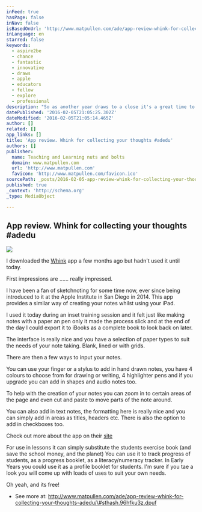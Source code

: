 ```yaml
---
inFeed: true
hasPage: false
inNav: false
isBasedOnUrl: 'http://www.matpullen.com/ade/app-review-whink-for-collecting-your-thoughts-adedu/'
inLanguage: en
starred: false
keywords:
  - aspire2be
  - chance
  - fantastic
  - innovative
  - draws
  - apple
  - educators
  - fellow
  - explore
  - professional
description: "So as another year draws to a close it's a great time to reflect on things. I started the year working with Aspire2Be as the... The Apple Institute is a fantastic week of professional development, a chance to meet fellow innovative educators and a chance to explore new ideas. It..."
datePublished: '2016-02-05T21:05:25.302Z'
dateModified: '2016-02-05T21:05:14.465Z'
author: []
related: []
app_links: []
title: 'App review. Whink for collecting your thoughts #adedu'
authors: []
publisher:
  name: Teaching and Learning nuts and bolts
  domain: www.matpullen.com
  url: 'http://www.matpullen.com'
  favicon: 'http://www.matpullen.com/favicon.ico'
sourcePath: _posts/2016-02-05-app-review-whink-for-collecting-your-thoughts-adedu.md
published: true
_context: 'http://schema.org'
_type: MediaObject

---
```

<article style=""><h1>App review. Whink for collecting your thoughts #adedu</h1><img src="https://s3-us-west-2.amazonaws.com/the-grid-img/p/5b7ef140c3d9e5b4d0ee115aa56ac65475d2ff90.jpg" /></article>

I downloaded the [Whink][0] app a few months ago but hadn't used it until today.

First impressions are ...... really impressed.

I have been a fan of sketchnoting for some time now, ever since being introduced to it at the Apple Institute in San Diego in 2014\.  This app provides a similar way of creating your notes whilst using your iPad.

I used it today during an inset training session and it felt just like making notes with a paper an pen only it made the process slick and at the end of the day I could export it to iBooks as a complete book to look back on later.

The interface is really nice and you have a selection of paper types to suit the needs of your note taking. Blank, lined or with grids.

There are then a few ways to input your notes.

You can use your finger or a stylus to add in hand drawn notes, you have 4 colours to choose from for drawing or writing, 4 highlighter pens and if you upgrade you can add in shapes and audio notes too.

To help with the creation of your notes you can zoom in to certain areas of the page and even cut and paste to move parts of the note around.

You can also add in text notes, the formatting here is really nice and you can simply add in areas as titles, headers etc.  There is also the option to add in checkboxes too.

Check out more about the app on their [site ][1]

For use in lessons it can simply substitute the students exercise book (and save the school money, and the planet) You can use it to track progress of students, as a progress booklet, as a literacy/numeracy tracker.  In Early Years you could use it as a profile booklet for students.  I'm sure if you tae a look you will come up with loads of uses to suit your own needs.

Oh yeah, and its free!

- See more at: http://www.matpullen.com/ade/app-review-whink-for-collecting-your-thoughts-adedu/\#sthash.96hfku3z.dpuf

[0]: https://itunes.apple.com/gb/app/whink-take-notes-markup-pdfs/id1008546049?mt=8
[1]: http://whinkapp.com/